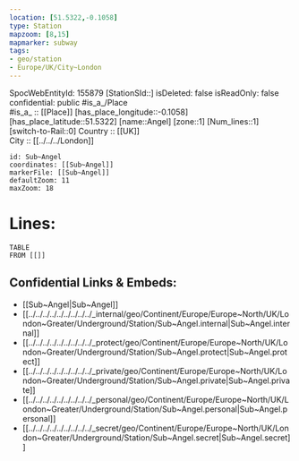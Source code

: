 ```yaml
---
location: [51.5322,-0.1058] 
type: Station 
mapzoom: [8,15] 
mapmarker: subway 
tags:
- geo/station
- Europe/UK/City~London
---
```

SpocWebEntityId: 155879
[StationSId::] 
isDeleted: false
isReadOnly: false
confidential: public
#is_a_/Place  
#is_a_ :: [[Place]] 
[has_place_longitude::-0.1058] 
[has_place_latitude::51.5322] 
[name::Angel] 
[zone::1] 
[Num_lines::1] 
[switch-to-Rail::0] 
Country :: [[UK]]  
City :: [[../../../London]]  


```leaflet
id: Sub~Angel
coordinates: [[Sub~Angel]] 
markerFile: [[Sub~Angel]] 
defaultZoom: 11 
maxZoom: 18
```


# Lines: 
```dataview
TABLE 
FROM [[]] 
```

## Confidential Links & Embeds: 
- [[Sub~Angel|Sub~Angel]] 
- [[../../../../../../../../../_internal/geo/Continent/Europe/Europe~North/UK/London~Greater/Underground/Station/Sub~Angel.internal|Sub~Angel.internal]] 
- [[../../../../../../../../../_protect/geo/Continent/Europe/Europe~North/UK/London~Greater/Underground/Station/Sub~Angel.protect|Sub~Angel.protect]] 
- [[../../../../../../../../../_private/geo/Continent/Europe/Europe~North/UK/London~Greater/Underground/Station/Sub~Angel.private|Sub~Angel.private]] 
- [[../../../../../../../../../_personal/geo/Continent/Europe/Europe~North/UK/London~Greater/Underground/Station/Sub~Angel.personal|Sub~Angel.personal]] 
- [[../../../../../../../../../_secret/geo/Continent/Europe/Europe~North/UK/London~Greater/Underground/Station/Sub~Angel.secret|Sub~Angel.secret]] 

